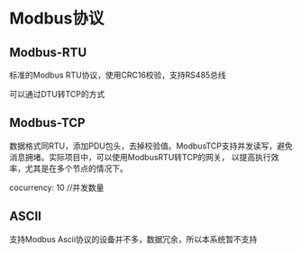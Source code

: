 # Modbus协议

## Modbus-RTU
标准的Modbus RTU协议，使用CRC16校验，支持RS485总线

可以通过DTU转TCP的方式

## Modbus-TCP
数据格式同RTU，添加PDU包头，去掉校验值。ModbusTCP支持并发读写，避免消息拥堵。实际项目中，可以使用ModbusRTU转TCP的网关，
以提高执行效率，尤其是在多个节点的情况下。

cocurrency: 10 //并发数量

## ASCII
支持Modbus Ascii协议的设备并不多，数据冗余，所以本系统暂不支持
